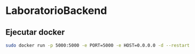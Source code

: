 # LaboratorioBackend
## Ejecutar docker
```bash
sudo docker run -p 5000:5000 -e PORT=5000 -e HOST=0.0.0.0 -d --restart unless-stopped --name miBack -it back
```





